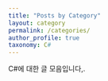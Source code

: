 ```yaml
---
title: "Posts by Category"
layout: category
permalink: /categories/
author_profile: true
taxonomy: C#
---
```


C#에 대한 글 모음입니다,.
